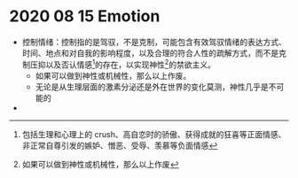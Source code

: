 # 2020 08 15 Emotion

- 控制情绪：控制指的是驾驭，不是克制，可能包含有效驾驭情绪的表达方式、时间、地点和对自我的影响程度，以及合理的符合人性的疏解方式，而不是克制压抑以及否认情感[^1]的存在，以实现神性[^2]的禁欲主义。
    - 如果可以做到神性或机械性，那么以上作废。
    - 无论是从生理层面的激素分泌还是外在世界的变化莫测，神性几乎是不可能的
- 

[^1]: 包括生理和心理上的 crush、高自恋时的骄傲、获得成就的狂喜等正面情感、非正常自尊引发的嫉妒、憎恶、受辱、羡慕等负面情感
[^2]: 如果可以做到神性或机械性，那么以上作废